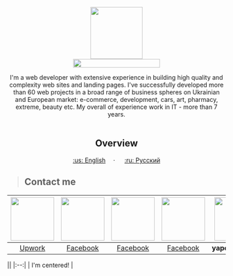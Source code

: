 <p align="center">
  <a href="https://kpolosin.github.io/">
    <img src="https://kpolosin.github.io/dist/images/small-logo.svg" width=120 height=120>
    <br>
    <img src="https://kpolosin.github.io/dist/images/name-logo.svg" width=200 height=20>
  </a>


<p align="center">
    I'm a web developer with extensive experience in building high quality and complexity web sites and landing pages. I've successfully developed more than 60 web projects in a broad range of business spheres on Ukrainian and European market: e-commerce, development, cars, art, pharmacy, extreme, beauty etc.
    My overall of experience work in IT - more than 7 years.
    <br><br>
    <h2 align="center"><strong>Overview</strong></h2>
  </p>
</p>

<p align="center">
    <a href="https://kpolosin.github.io">:us: English</a>&emsp; &middot; &emsp;
    <a href="https://kpolosin.github.io/rus/index.html">:ru: Русский</a>
</p>

><h2>Contact me</h2>

| <a href="https://www.upwork.com/o/profiles/users/_~013f4766f5942a8a0c/"><img src="https://kpolosin.github.io/dist/images/upwork_my.svg" width=100 height=100></a> | <a href="https://www.facebook.com/kostya.polosin/"><img src="https://kpolosin.github.io/dist/images/facebook_my.svg" width=100 height=100></a> | <a href="https://www.linkedin.com/in/konstantinpolosin/"><img src="https://kpolosin.github.io/dist/images/linkedin_my.svg" width=100 height=100></a> | <a href="https://twitter.com/PKostya404"><img src="https://kpolosin.github.io/dist/images/twitter_my.svg" width=100 height=100></a> | <img src="https://kpolosin.github.io/dist/images/skype_my.svg" width=100 height=100> | <a href="mailto:user0403@gmail.com"><img src="https://kpolosin.github.io/dist/images/gmail_my.svg" width=100 height=100></a> |
| :---: | :---: | :---: | :---: | :---: | :---: |
| <a href="https://www.upwork.com/o/profiles/users/_~013f4766f5942a8a0c/">Upwork</a> | <a href="https://www.facebook.com/kostya.polosin/">Facebook</a> | <a href="https://www.facebook.com/kostya.polosin/">Facebook</a> | <a href="https://www.facebook.com/kostya.polosin/">Facebook</a> | <b>yapokakal404</b> | <a href="mailto:user0403@gmail.com">user0403@gmail.com</a> |

|| <!-- empty table header -->
|:--:| <!-- table header/body separator with center formatting -->
| I'm centered! | <!-- cell gets column's alignment -->